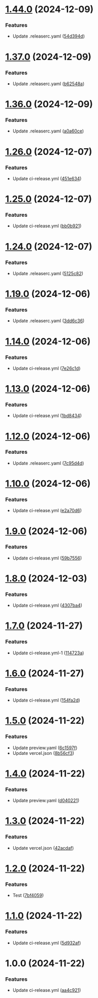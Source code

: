 # [1.44.0](https://github.com/ck769182/xorro-web/compare/v1.43.0...v1.44.0) (2024-12-09)


### Features

* Update .releaserc.yaml ([54d394d](https://github.com/ck769182/xorro-web/commit/54d394dee2a18225ff95f0d53a6571e2f099fee5))

# [1.37.0](https://github.com/ck769182/xorro-web/compare/v1.36.0...v1.37.0) (2024-12-09)


### Features

* Update .releaserc.yaml ([b62548a](https://github.com/ck769182/xorro-web/commit/b62548a4dba92554ebe71d6cbea1837b8c89afbe))

# [1.36.0](https://github.com/ck769182/xorro-web/compare/v1.35.0...v1.36.0) (2024-12-09)


### Features

* Update .releaserc.yaml ([a0a60ce](https://github.com/ck769182/xorro-web/commit/a0a60ce6616a7e926afc2d59dc0c5b1b1bcc7e72))

# [1.26.0](https://github.com/ck769182/xorro-web/compare/v1.25.0...v1.26.0) (2024-12-07)


### Features

* Update ci-release.yml ([451e634](https://github.com/ck769182/xorro-web/commit/451e6349993cead4d9092319e4ee613e98f52e19))

# [1.25.0](https://github.com/ck769182/xorro-web/compare/v1.24.0...v1.25.0) (2024-12-07)


### Features

* Update ci-release.yml ([bb0b921](https://github.com/ck769182/xorro-web/commit/bb0b921d0ddd38f3e68574d4350105e849dbaf67))

# [1.24.0](https://github.com/ck769182/xorro-web/compare/v1.23.0...v1.24.0) (2024-12-07)


### Features

* Update .releaserc.yaml ([5125c82](https://github.com/ck769182/xorro-web/commit/5125c82a682861c58fb63c06383715ea164a6d87))

# [1.19.0](https://github.com/ck769182/xorro-web/compare/v1.18.0...v1.19.0) (2024-12-06)


### Features

* Update .releaserc.yaml ([3dd6c36](https://github.com/ck769182/xorro-web/commit/3dd6c36dd3606b41df80576ecb8d00253bef6d62))

# [1.14.0](https://github.com/ck769182/xorro-web/compare/v1.13.0...v1.14.0) (2024-12-06)


### Features

* Update ci-release.yml ([7e26c1d](https://github.com/ck769182/xorro-web/commit/7e26c1dd5ada948443e442eed3e6734b6a586a6b))

# [1.13.0](https://github.com/ck769182/xorro-web/compare/v1.12.0...v1.13.0) (2024-12-06)


### Features

* Update ci-release.yml ([1bd8434](https://github.com/ck769182/xorro-web/commit/1bd8434fad76e4944abe6bcefb38a7b6ef2ac73c))

# [1.12.0](https://github.com/ck769182/xorro-web/compare/v1.11.0...v1.12.0) (2024-12-06)


### Features

* Update .releaserc.yaml ([7c95d4d](https://github.com/ck769182/xorro-web/commit/7c95d4df8e318a7a1e1ac184fb4bb9d41921ff49))

# [1.10.0](https://github.com/ck769182/xorro-web/compare/v1.9.0...v1.10.0) (2024-12-06)


### Features

* Update ci-release.yml ([e2a70d6](https://github.com/ck769182/xorro-web/commit/e2a70d68810a15f7e23bbc3a88b5b2da8333ffa7))

# [1.9.0](https://github.com/ck769182/xorro-web/compare/v1.8.0...v1.9.0) (2024-12-06)


### Features

* Update ci-release.yml ([59b7556](https://github.com/ck769182/xorro-web/commit/59b755633cc5bff979c2e07300702b52485d04ab))

# [1.8.0](https://github.com/ck769182/xorro-web/compare/v1.7.0...v1.8.0) (2024-12-03)


### Features

* Update ci-release.yml ([4307ba4](https://github.com/ck769182/xorro-web/commit/4307ba42a030552846ee56b1fafa2c19a39088a1))

# [1.7.0](https://github.com/ck769182/xorro-web/compare/v1.6.0...v1.7.0) (2024-11-27)


### Features

* Update ci-release.yml-1 ([114723a](https://github.com/ck769182/xorro-web/commit/114723a5398025957ec951a53e96e04ad00ada62))

# [1.6.0](https://github.com/ck769182/xorro-web/compare/v1.5.0...v1.6.0) (2024-11-27)


### Features

* Update ci-release.yml ([154fa2d](https://github.com/ck769182/xorro-web/commit/154fa2dd828eae79abaa5cef60d88b411dd5355b))

# [1.5.0](https://github.com/ck769182/xorro-web/compare/v1.4.0...v1.5.0) (2024-11-22)


### Features

* Update preview.yaml ([6c1597f](https://github.com/ck769182/xorro-web/commit/6c1597ff2622e26360b6926babee3662166d7cc3))
* Update vercel.json ([8b56cf3](https://github.com/ck769182/xorro-web/commit/8b56cf3bc279bf94546626dd0ee40205471fbca6))

# [1.4.0](https://github.com/ck769182/xorro-web/compare/v1.3.0...v1.4.0) (2024-11-22)


### Features

* Update preview.yaml ([d040221](https://github.com/ck769182/xorro-web/commit/d040221af96809ce5a23724bb0f159f5ac0091d7))

# [1.3.0](https://github.com/ck769182/xorro-web/compare/v1.2.0...v1.3.0) (2024-11-22)


### Features

* Update vercel.json ([42acdaf](https://github.com/ck769182/xorro-web/commit/42acdaf2dabc5b838ed6bb8cc2b1c86e27bdc4c1))

# [1.2.0](https://github.com/ck769182/xorro-web/compare/v1.1.0...v1.2.0) (2024-11-22)


### Features

* Test ([7bf4059](https://github.com/ck769182/xorro-web/commit/7bf4059b3d30f48d0e292549aa07c4c6750a651e))

# [1.1.0](https://github.com/ck769182/xorro-web/compare/v1.0.0...v1.1.0) (2024-11-22)


### Features

* Update ci-release.yml ([5d932af](https://github.com/ck769182/xorro-web/commit/5d932affeb8a4be992cf30b123361b7fc33954d5))

# 1.0.0 (2024-11-22)


### Features

* Update ci-release.yml ([aa4c921](https://github.com/ck769182/xorro-web/commit/aa4c921b2ff783881ee6aedeaa252762270ef8c3))
